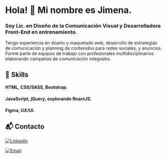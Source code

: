 # Hola! 👋 Mi nombre es Jimena.

### Soy Lic. en Diseño de la Comunicación Visual y Desarrolladora Front-End en entrenamiento. 
Tengo experiencia en diseño y maquetado web, desarrollo de estrategias de comunicación y planning de contenidos para redes sociales, y anuncios. Formé parte de equipos de trabajo con profesionales multidisciplinarios elaborando campañas de comunicación integrales.

## 🏅 Skills
#### HTML, CSS/SASS, Bootstrap.
#### JavaScript, jQuery, explorando ReactJS.
#### Figma, UX/UI.

## 📬 Contacto
[![LinkedIn](https://img.shields.io/badge/LinkedIn-Jimena_Sosa-e16162?style=for-the-badge&logo=linkedin&logoColor=e16162&labelColor=232946)](https://www.linkedin.com/in/sosajimena/)

[![Email](https://img.shields.io/badge/gmail-sosajimena.sf-e16162?style=for-the-badge&logo=gmail&logoColor=e16162&labelColor=232946)](mailto:sosajimena.sf@gmail.com)

